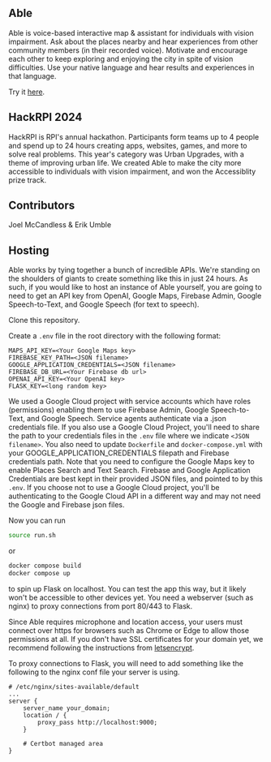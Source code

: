 ## Able
Able is voice-based interactive map & assistant for individuals with vision impairment. 
Ask about the places nearby and hear experiences from other community members (in their recorded voice).
Motivate and encourage each other to keep exploring and enjoying the city in spite of vision difficulties. 
Use your native language and hear results and experiences in that language.

Try it [here](https://ablemap.tech/).

## HackRPI 2024
HackRPI is RPI's annual hackathon. Participants form teams up to 4 people and spend up to 24 hours 
creating apps, websites, games, and more to solve real problems. This year's category was Urban Upgrades,
with a theme of improving urban life. We created Able to make the city more accessible to individuals with
vision impairment, and won the Accessiblity prize track.

## Contributors 
Joel McCandless & Erik Umble

## Hosting
Able works by tying together a bunch of incredible APIs. We're standing on the shoulders of giants to create
something like this in just 24 hours. As such, if you would like to host an instance of Able yourself, you
are going to need to get an API key from OpenAI, Google Maps, Firebase Admin, Google Speech-to-Text, and Google
Speech (for text to speech).

Clone this repository.

Create a `.env` file in the root directory with the following format:
```
MAPS_API_KEY=<Your Google Maps key>
FIREBASE_KEY_PATH=<JSON filename>
GOOGLE_APPLICATION_CREDENTIALS=<JSON filename>
FIREBASE_DB_URL=<Your Firebase db url>
OPENAI_API_KEY=<Your OpenAI key>
FLASK_KEY=<long random key>
```
We used a Google Cloud project with service accounts which have roles (permissions) enabling them to use
Firebase Admin, Google Speech-to-Text, and Google Speech. Service agents authenticate via a .json credentials
file. If you also use a Google Cloud Project, you'll need to share the path to your credentials
files in the `.env` file where we indicate `<JSON filename>`. You also need to update `Dockerfile` and
`docker-compose.yml` with your GOOGLE_APPLICATION_CREDENTIALS filepath and Firebase credentials path.
Note that you need to configure the Google Maps key to enable Places Search and Text Search. Firebase and
Google Application Credentials are best kept in their provided JSON files, and pointed to by this `.env`.
If you choose not to use a Google Cloud project, you'll be authenticating to the Google Cloud API in a
different way and may not need the Google and Firebase json files.

Now you can run
```bash
source run.sh
```
or 
```bash
docker compose build
docker compose up
```
to spin up Flask on localhost. You can test the app this way, but it likely won't be accessible 
to other devices yet. You need a webserver (such as nginx) to proxy connections from port 80/443 to Flask.

Since Able requires microphone and location access, your users must connect over https for browsers such
as Chrome or Edge to allow those permissions at all. If you don't have SSL certificates for your domain yet,
we recommend following the instructions from [letsencrypt](https://letsencrypt.org/). 

To proxy connections to Flask, you will need to add something like the following to the nginx conf file
your server is using.
```
# /etc/nginx/sites-available/default
...
server {
    server_name your_domain;
    location / {
        proxy_pass http://localhost:9000;
    }

    # Certbot managed area
}
```